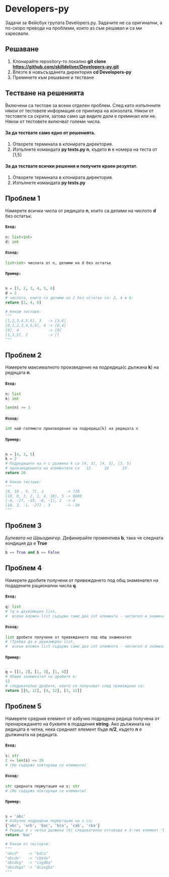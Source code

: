 # Developers-py
Задачи за Фейсбук групата Developers.py.
Задачите не са оригинални, а по-скоро преводи на проблеми, които аз съм решавал и са ми харесвали.


## **Решаване**
1. Клонирайте repository-то локално **git clone https://github.com/skilldeliver/Developers-py.git**
1. Влезте в новъсъзданета директория **cd Developers-py**
1. Преминете към решаване и тестване

## **Тестване на решенията**
Включени са тестове за всеки отделен проблем.
След като изпълнните някои от тестовете информация се принтира на конзолата.
Някои от тестовете са скрити, затова само ще видите дали е преминал или не.
Някои от тестовете включват големи числа.

#### За да тествате само едно от решенията.

1. Oтворете терминала в клонирата директория.
1. Изпълнете командата **py tests.py n**, където **n** e номера на теста от [1,5]

#### За да тествате всички решения и получите краен резултат.

1. Oтворете терминала в клонирата директория.
1. Изпълнете командата **py tests.py**

## **Проблем 1**
Намерете всички числа от редицата **n**, които са делими на числото **d** без остатък.

#### `Вход:`
```python
n: list<int>
d: int
```

#### `Изход:`
```python
list<int> числата от n, делими на d без остатък
```

#### `Пример:`
```python

n = [1, 2, 3, 4, 5, 6]
d = 2
# числата, които са делими на 2 без остатък са: 2, 4 и 6:
return [2, 4, 6]

# Някои тестове:
"""
[1,2,3,4,5,6], 3   -> [3,6]
[0,1,2,3,4,5,6], 4 -> [0,4]
[0], 4             -> [0]
[1,3,5], 2         -> []
"""
```

## **Проблем 2**
Намерете максималното произведение на подредица(с дължина **k**) на редицата **n**.

#### `Вход:`
```python
n: list
k: int

len(n) >= 3
```

#### `Изход:`
```python
int най-голямото произведение на подредица[k] на редицата n
```

#### `Пример:`
```python

n = [4, 3, 5]
k = 2
# Подредиците на n с дължина k са [4, 3], [4, 5], [3, 5]
# произведенията на елементите са   12      20      15
return 20

# Някои тестове:
"""
[8, 10 , 9, 7], 3          -> 720
[10, 8, 3, 2, 1, 4, 10], 5 -> 9600
[-4, -27, -15, -6, -1], 2  -> 4
[10, 3, -1, -27] , 3       -> -30
"""
```


## **Проблем 3**
_Булевата на Шрьодингер._
Дефинирайте променлива **b**, така че следната кондиция да e **True**
```python
b == True and b == False
```

## **Проблем 4**
Намерете дробите получени от привеждането под общ знаменател на подадените рационални числа **q**.

#### `Вход:`
```python
q: list
# (q е двуизмерен list,
#  всеки вложен list съдържа само два int елемента - числител и знаменател)
```

#### `Изход:`
```python
list дробите получени от привеждането под общ знаменател
# (Трябва да е двуизмерен list,
#  всеки вложен list съдържа само два int елемента - числител и знаменател)
```
#### `Пример:`
```python

q = [[1, 2], [1, 3], [1, 4]]
# Общия знаменател на дробите е:
12
# следователно дробите, които се получават след привеждане са:
return [[6, 12], [4, 12], [3, 12]]
```

## **Проблем 5**
Намерете средния елемент от азбучно подредена редица получена от пренареждането на буквите в подадения **string**.
Ако дължината на редицата е четна, нека средният елемент бъде **n/2**, където **n** e дължината на редицата.

#### `Вход:`
```python
s: str
2 <= len(s) <= 26
# (Не съдържа повтарящи се елементи)
```

#### `Изход:`
```python
str средната пермутация на s: str
# (Не съдържа повтарящи се елементи)
```

#### `Пример:`
```python

s = 'abc'
# Азбучно подредени пермутации на s са:
{'abc', 'acb', 'bac', 'bca', 'cab', 'cba'}
# Редица е с четна дължина (6) следователно отговора е 3-тия елемент 'bac' (6/2)
return 'bac'

# Някои от тестовте:
"""
"abcd"    -> "bdca"
"abcdx"   -> "cbxda"
"abcdxg"  -> "cxgdba"
"abcdxgz" -> "dczxgba"
"""
```





